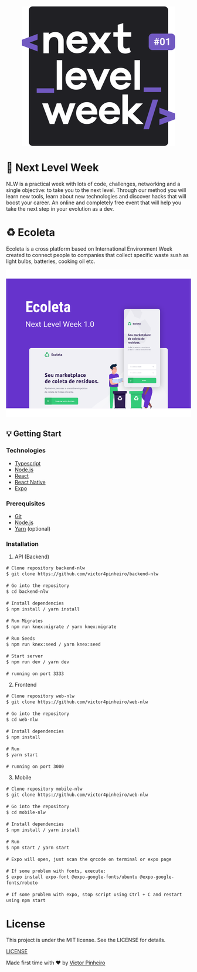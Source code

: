 <p align="center">
  <img src="logo.svg">
</p>

# :rocket: Next Level Week
NLW is a practical week with lots of code, challenges, networking and a single objective: to take you to the next level. Through our method you will learn new tools, learn about new technologies and discover hacks that will boost your career. An online and completely free event that will help you take the next step in your evolution as a dev.

# :recycle: Ecoleta

Ecoleta is a cross platform based on International Environment Week created to connect people to companies that collect specific waste sush as light bulbs, batteries, cooking oil etc.

<p align="center">
  <img src="presentation-project.svg">
</p>



## :bulb: Getting Start

### Technologies

* [Typescript](https://www.typescriptlang.org/)
* [Node.js](https://nodejs.org/en/)
* [React](https://reactjs.org/)
* [React Native](https://reactnative.dev/)
* [Expo](https://expo.io/)

### Prerequisites

* [Git](https://git-scm.com/)
* [Node.js](https://nodejs.org/en/)
* [Yarn](https://yarnpkg.com/) (optional)

### Installation

1. API (Backend)
  ```
  # Clone repository backend-nlw
  $ git clone https://github.com/victor4pinheiro/backend-nlw

  # Go into the repository
  $ cd backend-nlw

  # Install dependencies
  $ npm install / yarn install

  # Run Migrates
  $ npm run knex:migrate / yarn knex:migrate

  # Run Seeds
  $ npm run knex:seed / yarn knex:seed

  # Start server
  $ npm run dev / yarn dev

  # running on port 3333
  ```

2. Frontend
  ```
  # Clone repository web-nlw
  $ git clone https://github.com/victor4pinheiro/web-nlw

  # Go into the repository
  $ cd web-nlw

  # Install dependencies
  $ npm install

  # Run
  $ yarn start

  # running on port 3000
  ```
3. Mobile
  ```
  # Clone repository mobile-nlw
  $ git clone https://github.com/victor4pinheiro/web-nlw

  # Go into the repository
  $ cd mobile-nlw

  # Install dependencies
  $ npm install / yarn install

  # Run
  $ npm start / yarn start

  # Expo will open, just scan the qrcode on terminal or expo page

  # If some problem with fonts, execute:
  $ expo install expo-font @expo-google-fonts/ubuntu @expo-google-fonts/roboto

  # If some problem with expo, stop script using Ctrl + C and restart using npm start
  ```

# License

This project is under the MIT license. See the LICENSE for details.

[LICENSE](LICENSE)

Made first time with ♥ by [Victor Pinheiro](https://www.linkedin.com/in/victor-4-pinheiro/)